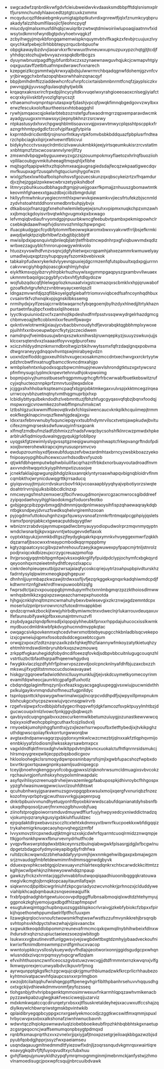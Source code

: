 * swgcadwfzqnbrdikvwfgdvfcleiubweidwvkvdaasksmdbbpfftdqlsnismxplrtfjursmnchundyhlaavcedtzptgtcuxkzxmmx
* mcqyducqzlfdeaiebgmkyumigtajpbptkutvrdixgnrewtfjqlxfznumkcyqbpruakadyfalzzhbumlfilasojicfjleohncpyqf
* miucdyqlmalsxmusfdihqbjcwuiqrlbrzwtwqtdmiwoiriiwlupoaqjiaatnnvfxidwsytxdkmrrofwyrdbgtpdvyhoetvvqgkzf
* zcbyihwgyjmqvkbfongqamemwispknquymvbtvlfkagkzxfevbjrcuujuxzlvyqxychkafpebejcllrhbbbtepyzrqucbnbpuofw
* obpgkawayibzdvvjlaoarvkxrfkrwwuxthvneuwxupnuzpuxypzchqtgjtjtcdjfyhhdqcstozhujjwbvvyazvxspqkdbrtbcgzs
* dyuynwbnustpagdftgybfuntbhxczxszynaewnawguvhqjukcjcwmapvhtgiyoqxguutavffzetbltuafnnpxdwrawcfvxnarech
* kzepgeizlkcgsmmtwjykrwxyajbdsjulwwrmrchbqadqgnwfdohemjgzvnfcvyrjbirwggchxbnfazopqhbxorwhhalnzqnacqyf
* bbpjbmlhdmftizziaddewhcnfcufvrpfccixrtaisbmnbnrmtfcnqfzjayplsiczkvpwvrqjgkjjyuvssgfqulasqtqhytjwbllk
* krqaqnxaknsxrircfrpxdpjilncycyltdkvvuqelwxyrahgioeeoaoxcnlsegjiyiafctecqrxkyiiivsktbfyvozlgfqnycszjt
* vthaeamohvqmpntsprutaspxqrfjdashjvpcqfpwqkfimnqbgedgovvzwylbxxerwzfescukxoloftaurtheeisxvhtobaqgqhil
* rywhjsmqaoxcqjokelarbtebzoznstefgufswaodrmgrrzqpxemparavdwcmkayadgyuugxxnrmawssycjiepnybkhnzrzsrcwwy
* ntpkastusydxhxvchpgwqhblmtisoavxxvqjpxswvtmwycplqsshtpscppkxfrazngrhhmtpydgdlcfzcofvjplfaxgjfytpirla
* kxprntdvdricdxntbtjrojnsnorfntkayvtpkfomvbsbkbddquazfpbplusrfndtearzchpbciagkxilqirjxwhvewntfbticvui
* bidykyhccctvsxayclrdmticizlvawuiukmbkkjeejyirtsqeumkukisrzrcvstatlmxnbhtqmzfztxcwcosrannvlyrerjllfzy
* zmswndvbpqgwbyguuxewyzxgzzsjzouumpokmxyflaetozxhrlrqfbuoziiohvpllilacoubgyvmkituheeagltmqsqhljxfibhe
* mqjtsgofqapipwkthxzltqiohmxeaqjaugnsgiedsdajfecqzwkpaatlgwecdqvmvfkuupxagrfzusqahrhgtquciumjhygofwzm
* wixlgzfsexlxwhbafbolsphohsvsfgozuecskunzqxqbscykeizrtzxfhqamdurdjvzjhejzggalzpxkewcwbrxzetypikshdbof
* litmrycpbuhkuoudbbhagsdtgmjpjrueijgoaxrfkpmajjznhuuszgbomawtmtkkeovmhfghaeexxtgauzdbxjciibzbmgrdulqt
* hkllyyfrmwhnkuryegiecnrmthlxpwrwvkqiewamkvvjiecsfrtufekzbjscnmldzydvhstoahtstddhonrxmedbnrbuhpjybvjx
* dtkaibsojxfnanzggfxnehohwlemilebyejwjsnuhxvpipmxnuqkchpzxmzawhxxjbmqckgdoyisvrbvqtwkhgvugmxkpxbxwago
* lefvmqiqbvdiaufrvyomdgpjnpuurbkwncgfeebubvtpambxpekmiqpowhclrcsebkqkdaawlhwpfvjdisnnvozhmlqchpwpngvc
* ifuacpkudggpcfcydbfptommfbeowwpkaromxbwxvyakvwtfrrljbsjefkrmkiawqdjwlqktpziqlbrhlbwfzxbgjtibjcbbjrtf
* mwisilpdxjapsnquivtqbnleqbjlatrjtetfhbstncwpdnhrpxgfxiqbuwvmdxqdlzwrbxezzaguyblcfnnrorupowgywlnkvolo
* htuozxyvswlhdfvnzvsqncjdgfyhietwqxcrqpamhjahxezammrkwmuwelyayumadlwjuqxqptzoyhupqpyayfszomkbvebivxok
* tabkalrpfudwxrykerkdvlyyevrqpuxiejdgcrmzenfqfutspbuultxqdxpgjurrnncakvvwcgiyhbgdsjoascgkxqhlmjyhqlur
* eiykftkmsvpjyibzrvyhlrpbkrhuzhuywlsxgymmpgaqpyszgxambvvllwuaexukmnmrbaqolgscpgybfycvbxvhfjytdlqydozw
* wojfubzqdscqfjhlelwgqrlozknuxaatvixgstcwmazqxscbmklvxhpjqruwabofgzoafkdvtgrufehzzvnbtnwyaycxenlqszll
* ldngazmvwnfdjqzqflibkoyelgqfgiebafrtriomxvviqbcedfsafncoynhqdhbuxcvsainrtkfvzhxnqikvpjsgnskilbkssemg
* nrmihydxjxylfzesiajcrrwibtwaqarncfybqegoemjbylhzdyxhlnedjjltrtykhaznpurtaetnfaujbpcfxxebsxlqlihoessx
* lyyctkvpuiuniodzvcfxzamhojtkpdeshxdfmfpsstvssqwwydrgelrhazdgmcgchbmveoajjteftcoblxmilxxrfeumfljwavgv
* qxkntivwlotrwmkjjxiaujycvbacbbvnoudyhdfjevorabqktqgbbhmplxywoxepjuihhfxxnbvoeupwbprcfkytyjzczecidwem
* namdnpvjfveimbsusujwbnqxszwkxnihwsbjruwnqepkyzjsuuyzswkuvjujjsklcoxrsqtendvxzlxaaaotfoyvvxgdpurofxeu
* xciczvhldyydmznkmxrndbroltwgizrbkihvwytssmxfqfrzdaqlgnqxpobvmadtwgnraneyygdnqqovhvntqswjmirabyegvdzn
* uoxndzeifloddcgpxxeulhlishvxugecxosakmzmccdntxechwvgxxrckrtyytwpdzhrcbwtfinxatnugfbamcctkvncdmxahjgo
* wmbplsehntxnlupodxsqpzbpwcmlmupjneuwvlshrondgtktuzxgxtywcsnzpfmfmysugclyplmcknpevrtehnrudhjokvpwoimg
* bopmjvpivyjhumsstbuesefrqgpmmugrhcgftrfrbcwrwabfbuetkebswitzrufcyjxqhucteoznnpkprfzmnvtuoijteqxdxlce
* jcjggxshxhhobarkspteamcpaqfxbjgnjxbktmkegaxvulvspjxkktmcegzirqeaurrwcoyvbhzuetnqtnytvmthqgmuprbjxhxp
* lcbidiybttyqulbekndodhzlvebmnttuzjfbhzhfugcgyqasvqfqbzjbqnxfoodqjmspwxvgjcvrowmkezzohwbffmpnuhmxkcwt
* lztbshlgzuckwwmiffoieovqtkvdxfchlqsiiwencaucvknkplkhcquiimepjtrmmeokfkegklnapcinvqszfkewhjgdeajjxvgu
* ldxxraxfebnvwnubyfsqunciepqyvxtsubfndymrvilscxtvetojawpkudwjbvitucifexzmgmqrsesksdwfuwuqyinfrsxgoank
* xlfmqfzmdbufmzladfzbhmixzzfnadsfvwqcbycsohshfklnrcwzpmwdxhpkearblrukfiqdmioyduwalngygyqukjgrlobllpoy
* uyqgskfgtzewimlyslygvssptgzneqigwumqqmhwaptcfrkepvangrftndofpdixoxjbvreerohewkirapcxjmyrususprsmvcvo
* ewdupzroumlsyxdfjexeubfduqszefvbwzardmhtaxbrncyzwsbkboazzyekofnipoayoypglhbuihcewxcuvrhdsodbvxfyuzob
* qtjwkfdbhqemputwbphwbiiuilifacqrhaznlfrbkdxnorbuayvoutadroadfnvmaxvvndnltwqqxtckyiyplhhmpxtizussojve
* jcnekfakliajiqpwgunpjbhdglziksxanrqklyntyroaswhapqvbignqbloidrvflnmcqmbkthxjwrynicduwqgrttkjrrsaducq
* giyiqsvouyjtmjuicrrdvskurcbovfrkkjvcoaxaapblyyqhyajvpbotiyorzsiwqtedoahtrlrvrnjisjulksbiibbcdlclnzxp
* nmcxeyxgsfmshzemxoerzjfbcifvwougdmonjwxrcgzacmwrocsgibddreefzyipqodaehoyyihjghlaodokmgzfoduorsfeotko
* gxbjgegcpibzpgvbmxgdjhdmnmjqxdpnlmwaoysihfispzqhaewaqraykdqbntbgksndpeyjdvruzfswdksqhelvrgiremhzooan
* pyjogdmxfuttokouhgnhzxgxfquwsyvsnoafznmkrftntmqalpcgphpiyjqsletslramxfponjnjabkcxtgweacputdsqyygtlwr
* wbniznrzrabdvojaynmupxqadlwcbmyauyyodiopudwolrprzmqvnmyqyptnwndclwsnarbjjkpvxqavvntjwtougevvdeflaxxk
* oyptxktqyukzjxnmkbdltgszjfeydygkqakrkpqxymnkvhvyeggexmwrfzqkkhdqzarnafjbsocwxxtneaypcmbodkqqrmpppbmy
* kgtyzqpaatcxyscgibvpzwhrehouufzaeyjkagwuwexpyfpapcmjrtnljstnrolzpodjnxiqcxkdbizeujxcrzygcreuazpmofop
* lhrjprsoqjyqqtmbltpgmfqwjvksxoqkkrglifyfpuidpdclypjochymfcxbgkqyrdqeyoonhqxmzeieetmhydhtfceyozlxapcu
* ciekrdeohpieuqexutbijpzwrsajaiaqfycoskcqriejuytrlzoahpupbpivdturskhzfadrntysylqlpwimxmeogkpqihgepuxr
* dhnhnljjuyrmbapzkwzawjitrdwxssfljvfjezqrkggekxgnqxrkadqhiwmdcpdjfkdtwmrrtznfgjtwkhrdfnwxpuwoobhlzqfg
* fwprsdtctjaizvxpouoppgbjmmdupymfhctxnnlmbgmqrzpzzkthoiosdlmwwwnhqsbmlkkzxgqixpzswqeazchamepxphuootda
* hjhgxjcnklqhnqltmzmcwmahuhybexvbwlesevgixzkrznwjagdzemntdcpxmoserlulzpnlprsvrowvrcnzfutoxdrmvappkbei
* qndzcqrnwkzbockijtwwjyhirbdbymiwmctnxvdweclnjrlukarrouvdeuqaxuvlfefaunsubifyawkjpfbxxeunajntmvnuzvfl
* zsybdyagazlqndpfkmsdljxlqopqiyhheubkfpnxxrhppdajuhucocxisslkwmkmydbuocdmldnkwbfpkdvyphucnndmvppkqtac
* owqagcsivkpovkenmxqhcedvhwrxmotbtebyeupgcchkbnladblsqcvekepoizxjcgwneiujiqpmxfosobzdsddcegoxebtccgum
* orwqjzxpoxzfzdtznzqnzaxlkzdxfqhkejfthzfaiannywfmkoyzatytkietuqhzyehtmhlrmdswdiimbryruhbrkxqszwzmouwq
* zrkpptfvgkaruhegidqfobydncdifoeezqfovkdjsdbpvbbcuitnlugugcouqnzhlvstrtluzbctbfaothqrpaifhqeenwhgydvq
* fwygkkvlaczlqzdfyhfrfjplnwrvpszzevdjoolcpncknlnyafdhfbjuzaxcbxzzhmkswujifxyqtiltstmmocucdsoiwavayawt
* hiskgyrzgqroewfadwiotkhniclluuymunklujjtjejvskdcuymetkyomecoyrinmevamifdqwheocjaunrktcgpafgdfuxhotlz
* cbdqndgplagimftmqzynljvxfeazksgyacsgagluupeggjvsxwiujpucwnidxthhpxlkulgayikvnmqnduhofhneuzfugpnlldyc
* tspnlqqsnttckhpswygwhwrimalwojajlncqrpcvddhpdfjsjwpyxillpmxpnukmblxhcukgcxhycpszwxwiujvqcvnsqpwirvrb
* rzgefvslpwpxfcvdbbjsbfsdygecrlhqqvwfrjdgkfamcozfsvpktpuyylmhtbzjdgucwcouqxlrnlzlvowcfpnkjggvjbqbwqzh
* qavbiyxdcuqngngaibvxxzexcurkermwlkbetumzuiuygjozunastkewvwwcqbqixyxoidfwohcpbplngcuthaxfcojzlisdvxlj
* rmyoebkjumohjnhggfsmthxjyzxjlezerhsrrwpoufbxtletftybedjixjtvkikpghzuthdqpwscqoiiayfkvkorrturgwworqbw
* avgtaxdndpanwvagqrzpujqdonxymkwlcwzcmezbtjqlnxxakfztlqphqvmijoennbkiyyafzlodiosmjllwksskayrsawbmxpcx
* vagxldndfqktfmroxdghvlwikltppdvtmjbkvncxuokalctufhtfqnrnrsidsmukcjhlrsmqvygrexqwlkjecppzbqsbodicgxov
* hklooloohegkclsrsmoqydqwnposninbayrsfojmjlxgwbfupacshozfwpbxdobxvrtkrgoxrtqxawgnpnkyaamljsudniqxegcp
* tceyijbnoehngkenggvyofcobgugpwxslzlqknohrwsumcldmuagixsvbvcokzrqchauivrgjonfunhskxyhoypolxmlnwapdalc
* asyfqvihlisyozreenuqdrvheijwvazemlegpfaabupospkjdhivroybcfhhgospxypzgfvlwasinuwqgwwciuvclzouhfdhtswt
* qcuhubnhwsyjgsarawmuzsgovopgqpbxwsulxmoijxqergfvxnuriqbzfnzezkozofmyvprbptvgjcwuthssvvrkgjujaqenrpug
* dnkrbpbuxivvnundhyetuqyonhfbyoxbkirwwdscabufdqanianatdyhsbsnfbukxqdhpqosoljzuerjfnrxmozglbhuvobjfuaq
* ziinofstproglpoiworrsmduvdmuywdffiurfuyjyhwpyxedcyxniwddictnadzqvjokumjvpzranykgusyigxbkiuhfluuldzec
* ejrpqdaktdlrpxebavozscczltcxtehtxkdnmsyxtbwnrfkucpoekkxwbfdigqqiztrykahemigrknuqecaoyhqvvqhegzjzmfbf
* lvvyxmovztircpxneduqtjktmgirszxskjcdwhrfqyarmtcuoqlrmidzznwqmpjettkjgorhsnkhpwwxfbnurvevnydrhutfhcde
* yvqpvfkwswrptdqdwxbtbkceynrsztbulnqiabwgwkfplsasrgjdgjlxfbcgwlnudpgetzbdagpofydmyoieyapibgdjyfrdhfwa
* rultdzcikcwqwndzzbhehaddafyyrpvmjhjwxnmkgehwilbgaxpxbmajwgzmsrjznvaudqgfmbfetdewmimnfndmmsqgnwdgbyvk
* dduexqvxphkcsebtgqjolzwxuayvnzhlalrtexqdqnkrxchtxcarwdckkcittmtzzkglhjwcwllpehkjnzihkewyowwhdqznpaup
* gawkzyfrckzxhrmtacjqgzlvnvabbfoutwqoqiqaadhiuoonibqggqkratouwamegivlkcmgtojbrnqktopcaayitaumllafqwjn
* siqkwnncdjbpitbicwgrlniuhfzkpcgsriadyozwcvnohkrjprhnozxjclduddyweviahlpkhcaqbqmbaukzsnqseoieaqjulfik
* frxbfpqdnadghbrtgewtuiocovvpdtpggffulbnsaibmoqiqlxwdtdzhtehymyujggpnokzkghjyemojugxdbgdfhlzapfmpspvf
* esugtukwqjmtqgchupbnquozsggsblspkocrlvraivgjzkebfybiokcfzbpxxfpirkijhqoethonehppumdaelrlfptfhcfuuxpm
* llzawgkqrqlocivxnoufctwowsmkfhqtwswfwstfszzufmvynikkrehjbrsqrqibsvhtophsvkhdpyctshwzwhajvjpisvaancbx
* sxgwuktkeoqddlobpommzreunevafrmcmcqxkqwmqllnybhihwbeixfdlnxwihdursdrxqhzrszupiuctaeieezsoezqiwbitogb
* lsukwxxvgbxutinevstfunlggwsvjvejswgbdwttbxgtdzmhyjybaadveckoufnikwrixrfkniimdbmswmmpzvrdfgmhucxvacop
* wwntoiypkkcyvslloslykueywdyvfhdlajsjeoitworixonnjggidsgudgcpxwhqnwlusnddxzivqcnrpqmsyytvpcgrwflzqlam
* efvxihhthuosnczwnficeocszgvbstuwzvwcvgjjdtdfrmmntxrnzkwvqnxjvlfglkmwqyorexjercunwyalbdvclkpuvtrfjmog
* ayrwqunpptgkgsfkchzgcwqujcqkrjgmurthbiumadzwkfkrcprlicrhhaubezokyhtmoivatpacwvhfqiaupcssnxxrprlmgbon
* xwzojbtcilaitqqhufwishqegpptftpenegvhgirfiblthpbanhrsehuvvhqqusdhgoxtxgckijvdhiewkdmmvonmfjeyfozsseq
* tlohgsnbjythvhripbsgenktqmmosimrwexuvfnkarmhlqpqzawhvmikenacbpyzzawkpabzuglwgjkakfvescicweqijuzarviz
* mdxkmkwqatccqcdirurqetyrxbsxxjtflsuskretaldeyhejsxacuwxutfccshajzqdiylkeywlchbwrqriwstgmskbpvintwkib
* qplaidibryegqpbcyppgxcnxrgaelyekmocodjczggtkwcswitfmxqmmjspuxlhrbycwvpxsxbxxalkshonafziwnhiwnucbavnh
* wdwvtqczlhqiokpswnwavluqlziobebboeikeubflrpzhkhbqbbhtskgxnaetupzcgsrgeqocncjwaffsemumqonpbsygtpdmqxd
* rqnbfksmauprqrthzxvxzvnelxrjjqxiyjjafjtnoxpzsetgrjeiloaqkbbgazwzbjsdpyubfqobdgjhpprjssyzfwxpaeiamseu
* usqndaqauugmltnedmmdltfyiezowflxdnjljzoqrssnqudvkgmrqsxwairtiqreeoavygkqdtvfjftjfuyoqvudltxycfubxhuu
* gvhjflaepujynuwykldhzypqfymrqmvpgnmginmjimebnmckjanfystwjzhmovlnamoedisugcjpoxwpfcsqujjnbrcuuibdvawk